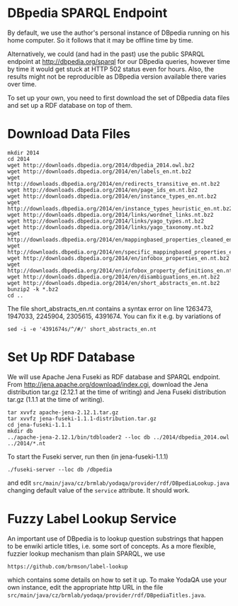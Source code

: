 DBpedia SPARQL Endpoint
=======================

By default, we use the author's personal instance of DBpedia running
on his home computer.  So it follows that it may be offline time by
time.

Alternatively, we could (and had in the past) use the public SPARQL endpoint
at http://dbpedia.org/sparql for our DBpedia queries, however time by time
it would get stuck at HTTP 502 status even for hours.  Also, the results might
not be reproducible as DBpedia version available there varies over time.

To set up your own, you need to first download the set of DBpedia data files
and set up a RDF database on top of them.

Download Data Files
===================

	mkdir 2014
	cd 2014
	wget http://downloads.dbpedia.org/2014/dbpedia_2014.owl.bz2
	wget http://downloads.dbpedia.org/2014/en/labels_en.nt.bz2
	wget http://downloads.dbpedia.org/2014/en/redirects_transitive_en.nt.bz2
	wget http://downloads.dbpedia.org/2014/en/page_ids_en.nt.bz2
	wget http://downloads.dbpedia.org/2014/en/instance_types_en.nt.bz2
	wget http://downloads.dbpedia.org/2014/en/instance_types_heuristic_en.nt.bz2
	wget http://downloads.dbpedia.org/2014/links/wordnet_links.nt.bz2
	wget http://downloads.dbpedia.org/2014/links/yago_types.nt.bz2
	wget http://downloads.dbpedia.org/2014/links/yago_taxonomy.nt.bz2
	wget http://downloads.dbpedia.org/2014/en/mappingbased_properties_cleaned_en.nt.bz2
	wget http://downloads.dbpedia.org/2014/en/specific_mappingbased_properties_en.nt.bz2
	wget http://downloads.dbpedia.org/2014/en/infobox_properties_en.nt.bz2
	wget http://downloads.dbpedia.org/2014/en/infobox_property_definitions_en.nt.bz2
	wget http://downloads.dbpedia.org/2014/en/disambiguations_en.nt.bz2
	wget http://downloads.dbpedia.org/2014/en/short_abstracts_en.nt.bz2
	bunzip2 -k *.bz2
	cd ..

The file short_abstracts_en.nt contains a syntax error on line 1263473,
1947033, 2245904, 2305615, 4391674.  You can fix it e.g. by variations of

	sed -i -e '4391674s/^/#/' short_abstracts_en.nt

Set Up RDF Database
===================

We will use Apache Jena Fuseki as RDF database and SPARQL endpoint.
From http://jena.apache.org/download/index.cgi, download the Jena distribution
tar.gz (2.12.1 at the time of writing) and Jena Fuseki distribution tar.gz
(1.1.1 at the time of writing).

	tar xvvfz apache-jena-2.12.1.tar.gz
	tar xvvfz jena-fuseki-1.1.1-distribution.tar.gz
	cd jena-fuseki-1.1.1
	mkdir db
	../apache-jena-2.12.1/bin/tdbloader2 --loc db ../2014/dbpedia_2014.owl ../2014/*.nt

To start the Fuseki server, run then (in jena-fuseki-1.1.1)

	./fuseki-server --loc db /dbpedia

and edit ``src/main/java/cz/brmlab/yodaqa/provider/rdf/DBpediaLookup.java``
changing default value of the ``service`` attribute.  It should work.

Fuzzy Label Lookup Service
==========================

An important use of DBpedia is to lookup question substrings that happen to
be enwiki article titles, i.e. some sort of concepts.  As a more flexible,
fuzzier lookup mechanism than plain SPARQL, we use

	https://github.com/brmson/label-lookup

which contains some details on how to set it up.  To make YodaQA use your
own instance, edit the appropriate http URL in the file
``src/main/java/cz/brmlab/yodaqa/provider/rdf/DBpediaTitles.java``.
